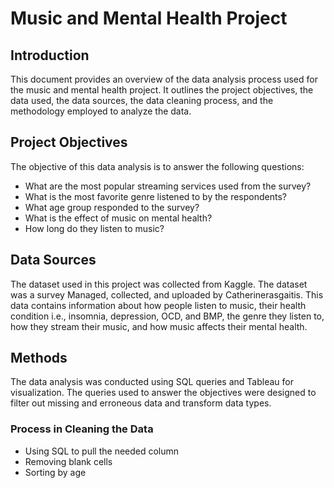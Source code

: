 # Music and Mental Health Project

## Introduction
This document provides an overview of the data analysis process used for the music and mental health project. It outlines the project objectives, the data used, the data sources, the data cleaning process, and the methodology employed to analyze the data.

## Project Objectives
The objective of this data analysis is to answer the following questions:
- What are the most popular streaming services used from the survey?
- What is the most favorite genre listened to by the respondents?
- What age group responded to the survey?
- What is the effect of music on mental health?
- How long do they listen to music?

## Data Sources
The dataset used in this project was collected from Kaggle. The dataset was a survey Managed, collected, and uploaded by Catherinerasgaitis. This data contains information about how people listen to music, their health condition i.e., insomnia, depression, OCD, and BMP, the genre they listen to, how they stream their music, and how music affects their mental health.

## Methods
The data analysis was conducted using SQL queries and Tableau for visualization. The queries used to answer the objectives were designed to filter out missing and erroneous data and transform data types.

### Process in Cleaning the Data
- Using SQL to pull the needed column
- Removing blank cells
- Sorting by age

